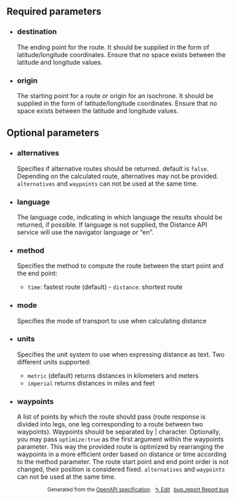 <!--- This is a generated file, do not edit! -->
<!--- [START woosmap_http_parameters_distanceroute] -->
<h2 id="required-parameters">Required parameters</h2>

-   <h3 class="parameter-name" id="destination">destination</h3>

    The ending point for the route. It should be supplied in the form of latitude/longitude coordinates. Ensure that no space exists between the latitude and longitude values.

-   <h3 class="parameter-name" id="origin">origin</h3>

    The starting point for a route or origin for an isochrone. It should be supplied in the form of latitude/longitude coordinates. Ensure that no space exists between the latitude and longitude values.

<h2 id="optional-parameters">Optional parameters</h2>

-   <h3 class="parameter-name" id="alternatives">alternatives</h3>

    Specifies if alternative routes should be returned. default is `false`. Depending on the calculated route, alternatives may not be provided.
    `alternatives` and `waypoints` can not be used at the same time.

-   <h3 class="parameter-name" id="language">language</h3>

    The language code, indicating in which language the results should be returned, if possible. If language is not supplied, the Distance API service will use the navigator language or “en”.

-   <h3 class="parameter-name" id="method">method</h3>

    Specifies the method to compute the route between the start point and the end point:

    -   `time`: fastest route (default) - `distance`: shortest route

-   <h3 class="parameter-name" id="mode">mode</h3>

    Specifies the mode of transport to use when calculating distance

-   <h3 class="parameter-name" id="units">units</h3>

    Specifies the unit system to use when expressing distance as text. Two different units supported:

    -   `metric` (default) returns distances in kilometers and meters
    -   `imperial` returns distances in miles and feet

-   <h3 class="parameter-name" id="waypoints">waypoints</h3>

    A list of points by which the route should pass (route response is divided into legs, one leg corresponding to a route between two waypoints). Waypoints should be separated by | character.
    Optionally, you may pass `optimize:true` as the first argument within the waypoints parameter. This way the provided route is optimized by rearranging the waypoints in a more efficient order based on distance or time according to the method parameter. The route start point and end point order is not changed, their position is considered fixed.
    `alternatives` and `waypoints` can not be used at the same time.


<p style="text-align: right; font-size: smaller;">Generated from the <a data-label="openapi-github" href="https://github.com/woosmap/openapi-specification" title="Woosmap OpenAPI Specification" class="external">OpenAPI specification</a>.
<a data-label="openapi-github-woosmap-http-parameters-distanceroute" data-action="edit" style="margin-left: 5px;" href="https://github.com/woosmap/openapi-specification/tree/main/specification/parameters" title="Edit on GitHub">✎ Edit</a>
<a data-label="openapi-github-woosmap-http-parameters-distanceroute" data-action="bug" style="margin-left: 5px;" href="https://github.com/woosmap/openapi-specification/issues/new?assignees=&labels=type%3A+bug%2C+triage+me&template=bug_report.md&title=[parameters] Bug - /distance/route/json" title="File bug for parameters on GitHub"><span class="material-icons">bug_report</span> Report bug</a>
</p>

<!--- [END woosmap_http_parameters_distanceroute] -->